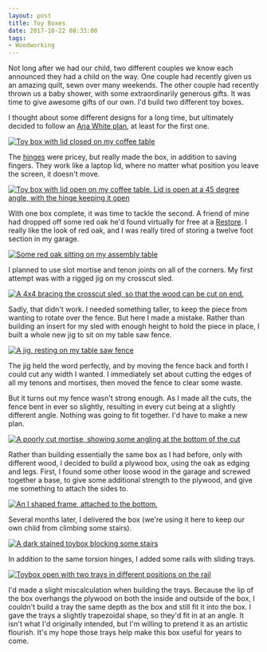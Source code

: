 ```yaml
---
layout: post 
title: Toy Boxes
date: 2017-10-22 08:33:00
tags:
- Woodworking
---
```

Not long after we had our child, two different couples we know each announced they had a child on the way. One couple had recently given us an amazing quilt, sewn over many weekends. The other couple had recently thrown us a baby shower, with some extraordinarily generous gifts. It was time to give awesome gifts of our own. I'd build two different toy boxes.

I thought about some different designs for a long time, but ultimately decided to follow an [Ana White plan](http://www.ana-white.com/2013/09/plans/simple-modern-toy-box-lid), at least for the first one.  

<a href="https://imgur.com/acUjis6"><img alt="Toy box with lid closed on my coffee table" src="https://i.imgur.com/acUjis6.jpg"></a>

The [hinges](https://www.rockler.com/lid-stay-torsion-hinge-lid-support-satin-nickel) were pricey, but really made the box, in addition to saving fingers. They work like a laptop lid, where no matter what position you leave the screen, it doesn't move.

<a href="https://imgur.com/Z2qWmic"><img alt="Toy box with lid open on my coffee table. Lid is open at a 45 degree angle, with the hinge keeping it open" src="https://i.imgur.com/Z2qWmic.jpg"></a>

With one box complete, it was time to tackle the second. A friend of mine had dropped off some red oak he'd found virtually for free at a [Restore](http://www.sehabitat.org/restore/). I really like the look of red oak, and I was really tired of storing a twelve foot section in my garage. 

<a href="https://imgur.com/TAWAF4Z"><img alt="Some red oak sitting on my assembly table" src="https://i.imgur.com/TAWAF4Z.jpg"></a>

I planned to use slot mortise and tenon joints on all of the corners. My first attempt was with a rigged jig on my crosscut sled.

<a href="https://imgur.com/wn7blUY"><img alt="A 4x4 bracing the crosscut sled, so that the wood can be cut on end." src="https://i.imgur.com/wn7blUY.jpg"></a>

Sadly, that didn't work. I needed something taller, to keep the piece from wanting to rotate over the fence. But here I made a mistake. Rather than building an insert for my sled with enough height to hold the piece in place, I built a whole new jig to sit on my table saw fence.

<a href="https://imgur.com/l9qd2D1"><img alt="A  jig, resting on my table saw fence" src="https://i.imgur.com/l9qd2D1.jpg"></a>

The jig held the word perfectly, and by moving the fence back and forth I could cut any width I wanted. I immediately set about cutting the edges of all my tenons and mortises, then moved the fence to clear some waste.

But it turns out my fence wasn't strong enough. As I made all the cuts, the fence bent in ever so slightly, resulting in every cut being at a slightly different angle. Nothing was going to fit together. I'd have to make a new plan.

<a href="https://imgur.com/TQUtDRo"><img alt="A  poorly cut mortise, showing some angling at the bottom of the cut" src="https://i.imgur.com/TQUtDRo.jpg"></a>

Rather than building essentially the same box as I had before, only with different wood, I decided to build a plywood box, using the oak as edging and legs. First, I found some other loose wood in the garage and screwed together a base, to give some additional strength to the plywood, and give me something to attach the sides to. 

<a href="https://imgur.com/wUkqv0o"><img alt="An I shaped frame, attached to the bottom." src="https://i.imgur.com/wUkqv0o.jpg"></a>

Several months later, I delivered the box (we're using it here to keep our own child from climbing some stairs).

<a href="https://imgur.com/qh9DNT4"><img alt="A dark stained toybox blocking some stairs" src="https://i.imgur.com/qh9DNT4.jpg"></a>

In addition to the same torsion hinges, I added some rails with sliding trays. 

<a href="https://imgur.com/51P1DDz"><img alt="Toybox open with two trays in different positions on the rail" src="https://i.imgur.com/51P1DDz.jpg"></a>

I'd made a slight miscalculation when building the trays. Because the lip of the box overhangs the plywood on both the inside and outside of the box, I couldn't build a tray the same depth as the box and still fit it into the box. I gave the trays a slightly trapezoidal shape, so they'd fit in at an angle. It isn't what I'd originally intended, but I'm willing to pretend it as an artistic flourish. It's my hope those trays help make this box useful for years to come.